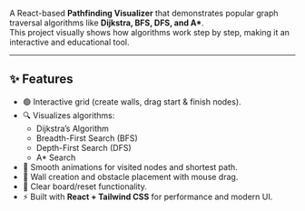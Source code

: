 A React-based **Pathfinding Visualizer** that demonstrates popular graph traversal algorithms like **Dijkstra, BFS, DFS, and A\***.  
This project visually shows how algorithms work step by step, making it an interactive and educational tool.

---

## ✨ Features
- 🟢 Interactive grid (create walls, drag start & finish nodes).
- 🔍 Visualizes algorithms:
  - Dijkstra’s Algorithm
  - Breadth-First Search (BFS)
  - Depth-First Search (DFS)
  - A* Search
- 🎨 Smooth animations for visited nodes and shortest path.
- 🧱 Wall creation and obstacle placement with mouse drag.
- 🔄 Clear board/reset functionality.
- ⚡ Built with **React + Tailwind CSS** for performance and modern UI.
